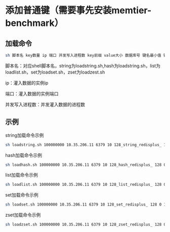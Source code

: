 # 添加普通键（需要事先安装memtier-benchmark）

## 加载命令

```bash
sh 脚本名 key数量 ip 端口 并发写入进程数 key前缀 value大小 数据库号 键名最小值 键名最大值
```

脚本名：对应shell脚本名，string为loadstring.sh,hash为loadstring.sh，list为loadlist.sh，set为loadset.sh，zset为loadzest.sh

ip：灌入数据的实例ip

端口：灌入数据的实例端口

并发写入进程数：并发灌入数据的进程数

## 示例

string加载命令示例

```bash
sh loadstring.sh 100000000 10.35.206.11 6379 10 128_string_redisplus_ 128 0 1 1000000
```

hash加载命令示例

```bash
sh loadhash.sh 100000000 10.35.206.11 6379 10 128_hash_redisplus_ 128 0 1 1000000
```

list加载命令示例

```bash
sh loadlist.sh 100000000 10.35.206.11 6379 10 128_list_redisplus_ 128 0 1 1000000
```

set加载命令示例

```bash
sh loadset.sh 100000000 10.35.206.11 6379 10 128_set_redisplus_ 128 0 1 1000000
```

zset加载命令示例

```bash
sh loadzset.sh 100000000 10.35.206.11 6379 10 128_zset_redisplus_ 128 0 1 1000000
```